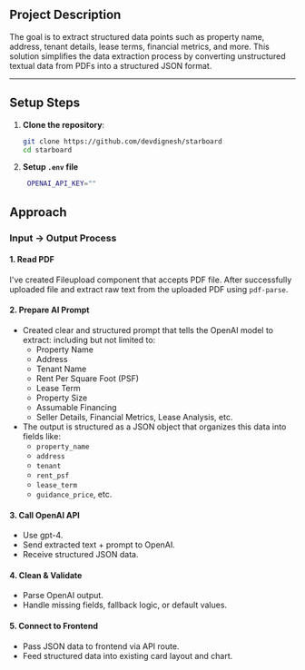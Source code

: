 
## Project Description

The goal is to extract structured data points such as property name, address, tenant details, lease terms, financial metrics, and more. This solution simplifies the data extraction process by converting unstructured textual data from PDFs into a structured JSON format.

---

## Setup Steps

1. **Clone the repository**:
   ```bash
   git clone https://github.com/devdignesh/starboard
   cd starboard
   ```
2. **Setup `.env` file**
   ```bash
    OPENAI_API_KEY=""
    ```

## Approach

### Input -> Output Process

#### 1. Read PDF
I've created Fileupload component that accepts PDF file. After successfully uploaded file and extract raw text from the uploaded PDF using `pdf-parse`. 

#### 2. Prepare AI Prompt
   - Created clear and structured prompt that tells the OpenAI model to extract: including but not limited to:
     - Property Name
     - Address
     - Tenant Name
     - Rent Per Square Foot (PSF)
     - Lease Term
     - Property Size
     - Assumable Financing
     - Seller Details, Financial Metrics, Lease Analysis, etc.
   - The output is structured as a JSON object that organizes this data into fields like:
     - `property_name`
     - `address`
     - `tenant`
     - `rent_psf`
     - `lease_term`
     - `guidance_price`, etc.

 #### 3. Call OpenAI API
- Use gpt-4.
- Send extracted text + prompt to OpenAI.
- Receive structured JSON data.

#### 4. Clean & Validate
- Parse OpenAI output.
- Handle missing fields, fallback logic, or default values.

#### 5. Connect to Frontend
- Pass JSON data to frontend via API route.
- Feed structured data into existing card layout and chart.


